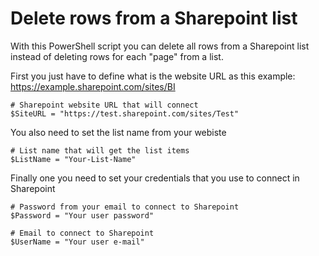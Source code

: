 # Delete rows from a Sharepoint list

With this PowerShell script you can delete all rows from a Sharepoint list instead of deleting rows for each "page" from a list.

First you just have to define what is the website URL as this example: https://example.sharepoint.com/sites/BI

```shell
# Sharepoint website URL that will connect
$SiteURL = "https://test.sharepoint.com/sites/Test"
```

You also need to set the list name from your webiste


```shell
# List name that will get the list items
$ListName = "Your-List-Name"
```

Finally one you need to set your credentials that you use to connect in Sharepoint
```shell
# Password from your email to connect to Sharepoint
$Password = "Your user password"

# Email to connect to Sharepoint
$UserName = "Your user e-mail"
```
